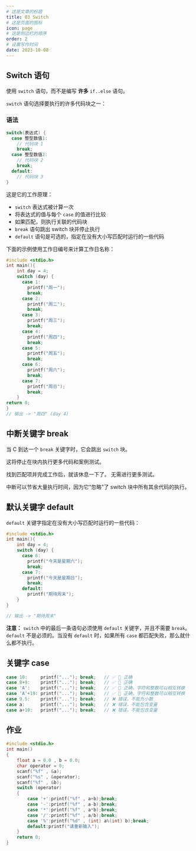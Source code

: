 ```yaml
---
# 这是文章的标题
title: 03 Switch
# 这是页面的图标
icon: page
# 这是侧边栏的顺序
order: 2
# 设置写作时间
date: 2023-10-08
---
```


## Switch 语句

使用 `switch` 语句，而不是编写 **许多** `if..else` 语句。

`switch` 语句选择要执行的许多代码块之一：

### 语法

```c
switch(表达式) {
  case 整型数值1:
    // 代码块 1
    break;
  case 整型数值2:
    // 代码块 2
    break;
  default:
    // 代码块 3
}
```

这是它的工作原理：

* `switch` 表达式被计算一次
* 将表达式的值与每个 `case` 的值进行比较
* 如果匹配，则执行关联的代码块
* `break` 语句跳出 switch 块并停止执行
* `default` 语句是可选的，指定在没有大小写匹配时运行的一些代码

下面的示例使用工作日编号来计算工作日名称：

```c
#include <stdio.h>
int main(){
	int day = 4;
	switch (day) {
	  case 1:
	    printf("周一");
	    break;
	  case 2:
	    printf("周二");
	    break;
	  case 3:
	    printf("周三");
	    break;
	  case 4:
	    printf("周四");
	    break;
	  case 5:
	    printf("周五");
	    break;
	  case 6:
	    printf("周六");
	    break;
	  case 7:
	    printf("周日");
	    break;
	}
return 0;
}
// 输出 -> "周四" (day 4)
```

## 中断关键字 break

当 C 到达一个 `break` 关键字时，它会跳出 `switch` 块。

这将停止在块内执行更多代码和案例测试。

找到匹配项并完成工作后，就该休息一下了。 无需进行更多测试。

中断可以节省大量执行时间，因为它“忽略”了 switch 块中所有其余代码的执行。

## 默认关键字 default

`default` 关键字指定在没有大小写匹配时运行的一些代码：

```c
#include <stdio.h>
int main(){
	int day = 4;
	switch (day) {
	  case 6:
	    printf("今天是星期六");
	    break;
	  case 7:
	    printf("今天是星期日");
	    break;
	  default:
	    printf("期待周末");
	}
}

// 输出 -> "期待周末"
```

**注意：** `switch` 中的最后一条语句必须使用 `default` 关键字，并且不需要 `break`。`default` 不是必须的。当没有 `default` 时，如果所有 `case` 都匹配失败，那么就什么都不执行。

## 关键字 case

```c
case 10:     printf("..."); break;   // ✅ 💯 正确
case 8+9:    printf("..."); break;   // ✅ 💯 正确
case 'A':    printf("..."); break;   // ✅ 💯 正确，字符和整数可以相互转换
case 'A'+19: printf("..."); break;   // ✅ 💯 正确，字符和整数可以相互转换
case 9.5:    printf("..."); break;   // ❌ 错误，不能为小数
case a:      printf("..."); break;   // ❌ 错误，不能包含变量
case a+10:   printf("..."); break;   // ❌ 错误，不能包含变量
```
## 作业
```c
#include <stdio.h>
int main()
{
    float a = 0.0 , b = 0.0;
    char operator = 0;
    scanf("%f" , &a);
    scanf("%s" , &operator);
    scanf("%f" , &b);
    switch (operator)
    {
	    case '+':printf("%f" , a+b);break;
	    case '-':printf("%f" , a-b);break;
	    case '*':printf("%f" , a*b);break;
	    case '/':printf("%f" , a/b);break;
	    case '%':printf("%d" , (int) a%(int) b);break;
	    default:printf("请重新输入");
    }
    return 0;
}
```